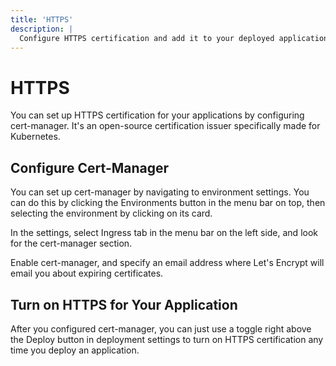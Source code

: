 ```yaml
---
title: 'HTTPS'
description: |
  Configure HTTPS certification and add it to your deployed applications with a single click.
---
```


# HTTPS

You can set up HTTPS certification for your applications by configuring cert-manager. It's an open-source certification issuer specifically made for Kubernetes.

## Configure Cert-Manager

You can set up cert-manager by navigating to environment settings. You can do this by clicking the Environments button in the menu bar on top, then selecting the environment by clicking on its card.

In the settings, select Ingress tab in the menu bar on the left side, and look for the cert-manager section.

Enable cert-manager, and specify an email address where Let's Encrypt will email you about expiring certificates.

## Turn on HTTPS for Your Application

After you configured cert-manager, you can just use a toggle right above the Deploy button in deployment settings to turn on HTTPS certification any time you deploy an application.
